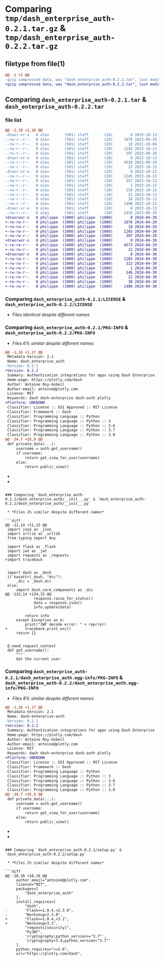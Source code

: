 # Comparing `tmp/dash_enterprise_auth-0.2.1.tar.gz` & `tmp/dash_enterprise_auth-0.2.2.tar.gz`

## filetype from file(1)

```diff
@@ -1 +1 @@
-gzip compressed data, was "dash_enterprise_auth-0.2.1.tar", last modified: Fri Oct 13 15:59:51 2023, max compression
+gzip compressed data, was "dash_enterprise_auth-0.2.2.tar", last modified: Tue Apr 30 19:29:54 2024, max compression
```

## Comparing `dash_enterprise_auth-0.2.1.tar` & `dash_enterprise_auth-0.2.2.tar`

### file list

```diff
@@ -1,18 +1,16 @@
-drwxr-xr-x   0 alex       (501) staff       (20)        0 2023-10-13 15:59:51.467739 dash_enterprise_auth-0.2.1/
--rw-r--r--   0 alex       (501) staff       (20)     1078 2023-09-20 15:18:07.000000 dash_enterprise_auth-0.2.1/LICENSE
--rw-r--r--   0 alex       (501) staff       (20)       18 2021-10-04 19:59:18.000000 dash_enterprise_auth-0.2.1/MANIFEST.in
--rw-r--r--   0 alex       (501) staff       (20)     1245 2023-10-13 15:59:51.467303 dash_enterprise_auth-0.2.1/PKG-INFO
--rw-r--r--   0 alex       (501) staff       (20)      397 2023-09-20 15:18:07.000000 dash_enterprise_auth-0.2.1/README.md
-drwxr-xr-x   0 alex       (501) staff       (20)        0 2023-10-13 15:59:51.462491 dash_enterprise_auth-0.2.1/dash_enterprise_auth/
--rw-r--r--   0 alex       (501) staff       (20)     4526 2023-09-20 17:25:42.000000 dash_enterprise_auth-0.2.1/dash_enterprise_auth/__init__.py
--rw-r--r--   0 alex       (501) staff       (20)       22 2023-10-13 15:57:40.000000 dash_enterprise_auth-0.2.1/dash_enterprise_auth/version.py
-drwxr-xr-x   0 alex       (501) staff       (20)        0 2023-10-13 15:59:51.465752 dash_enterprise_auth-0.2.1/dash_enterprise_auth.egg-info/
--rw-r--r--   0 alex       (501) staff       (20)     1245 2023-10-13 15:59:51.000000 dash_enterprise_auth-0.2.1/dash_enterprise_auth.egg-info/PKG-INFO
--rw-r--r--   0 alex       (501) staff       (20)      357 2023-10-13 15:59:51.000000 dash_enterprise_auth-0.2.1/dash_enterprise_auth.egg-info/SOURCES.txt
--rw-r--r--   0 alex       (501) staff       (20)        1 2023-10-13 15:59:51.000000 dash_enterprise_auth-0.2.1/dash_enterprise_auth.egg-info/dependency_links.txt
--rw-r--r--   0 alex       (501) staff       (20)      150 2023-10-13 15:59:51.000000 dash_enterprise_auth-0.2.1/dash_enterprise_auth.egg-info/requires.txt
--rw-r--r--   0 alex       (501) staff       (20)       21 2023-10-13 15:59:51.000000 dash_enterprise_auth-0.2.1/dash_enterprise_auth.egg-info/top_level.txt
--rw-r--r--   0 alex       (501) staff       (20)       38 2023-10-13 15:59:51.467908 dash_enterprise_auth-0.2.1/setup.cfg
--rw-r--r--   0 alex       (501) staff       (20)     1490 2023-10-13 15:57:40.000000 dash_enterprise_auth-0.2.1/setup.py
-drwxr-xr-x   0 alex       (501) staff       (20)        0 2023-10-13 15:59:51.466333 dash_enterprise_auth-0.2.1/tests/
--rw-r--r--   0 alex       (501) staff       (20)     2435 2023-09-20 17:25:42.000000 dash_enterprise_auth-0.2.1/tests/test_dash_enterprise_auth.py
+drwxrwxr-x   0 philippe  (1000) philippe  (1000)        0 2024-04-30 19:29:54.861909 dash_enterprise_auth-0.2.2/
+-rw-rw-r--   0 philippe  (1000) philippe  (1000)     1078 2024-04-29 14:20:47.000000 dash_enterprise_auth-0.2.2/LICENSE
+-rw-rw-r--   0 philippe  (1000) philippe  (1000)       18 2024-04-29 14:20:47.000000 dash_enterprise_auth-0.2.2/MANIFEST.in
+-rw-rw-r--   0 philippe  (1000) philippe  (1000)     1265 2024-04-30 19:29:54.861909 dash_enterprise_auth-0.2.2/PKG-INFO
+-rw-rw-r--   0 philippe  (1000) philippe  (1000)      397 2024-04-29 14:20:47.000000 dash_enterprise_auth-0.2.2/README.md
+drwxrwxr-x   0 philippe  (1000) philippe  (1000)        0 2024-04-30 19:29:54.861909 dash_enterprise_auth-0.2.2/dash_enterprise_auth/
+-rw-rw-r--   0 philippe  (1000) philippe  (1000)     4573 2024-04-29 14:20:47.000000 dash_enterprise_auth-0.2.2/dash_enterprise_auth/__init__.py
+-rw-rw-r--   0 philippe  (1000) philippe  (1000)       22 2024-04-30 19:28:27.000000 dash_enterprise_auth-0.2.2/dash_enterprise_auth/version.py
+drwxrwxr-x   0 philippe  (1000) philippe  (1000)        0 2024-04-30 19:29:54.861909 dash_enterprise_auth-0.2.2/dash_enterprise_auth.egg-info/
+-rw-rw-r--   0 philippe  (1000) philippe  (1000)     1265 2024-04-30 19:29:54.000000 dash_enterprise_auth-0.2.2/dash_enterprise_auth.egg-info/PKG-INFO
+-rw-rw-r--   0 philippe  (1000) philippe  (1000)      322 2024-04-30 19:29:54.000000 dash_enterprise_auth-0.2.2/dash_enterprise_auth.egg-info/SOURCES.txt
+-rw-rw-r--   0 philippe  (1000) philippe  (1000)        1 2024-04-30 19:29:54.000000 dash_enterprise_auth-0.2.2/dash_enterprise_auth.egg-info/dependency_links.txt
+-rw-rw-r--   0 philippe  (1000) philippe  (1000)      146 2024-04-30 19:29:54.000000 dash_enterprise_auth-0.2.2/dash_enterprise_auth.egg-info/requires.txt
+-rw-rw-r--   0 philippe  (1000) philippe  (1000)       21 2024-04-30 19:29:54.000000 dash_enterprise_auth-0.2.2/dash_enterprise_auth.egg-info/top_level.txt
+-rw-rw-r--   0 philippe  (1000) philippe  (1000)       38 2024-04-30 19:29:54.861909 dash_enterprise_auth-0.2.2/setup.cfg
+-rw-rw-r--   0 philippe  (1000) philippe  (1000)     1486 2024-04-30 19:28:27.000000 dash_enterprise_auth-0.2.2/setup.py
```

### Comparing `dash_enterprise_auth-0.2.1/LICENSE` & `dash_enterprise_auth-0.2.2/LICENSE`

 * *Files identical despite different names*

### Comparing `dash_enterprise_auth-0.2.1/PKG-INFO` & `dash_enterprise_auth-0.2.2/PKG-INFO`

 * *Files 6% similar despite different names*

```diff
@@ -1,16 +1,17 @@
 Metadata-Version: 2.1
 Name: dash_enterprise_auth
-Version: 0.2.1
+Version: 0.2.2
 Summary: Authentication integrations for apps using Dash Enterprise
 Home-page: https://plotly.com/dash
 Author: Antoine Roy-Gobeil
 Author-email: antoine@plotly.com
 License: MIT
 Keywords: dash dash-enterprise dash-auth plotly
+Platform: UNKNOWN
 Classifier: License :: OSI Approved :: MIT License
 Classifier: Framework :: Dash
 Classifier: Programming Language :: Python
 Classifier: Programming Language :: Python :: 3
 Classifier: Programming Language :: Python :: 3.6
 Classifier: Programming Language :: Python :: 3.7
 Classifier: Programming Language :: Python :: 3.8
@@ -34,7 +35,9 @@
 def private_data(...):
     username = auth.get_username()
     if username:
         return get_view_for_user(username)
     else:
         return public_view()
 ```
+
+
```

### Comparing `dash_enterprise_auth-0.2.1/dash_enterprise_auth/__init__.py` & `dash_enterprise_auth-0.2.2/dash_enterprise_auth/__init__.py`

 * *Files 2% similar despite different names*

```diff
@@ -11,14 +11,15 @@
 import json as _json
 import urllib as _urllib
 from typing import Any
 
 import flask as _flask
 import jwt as _jwt
 import requests as _requests
+import traceback
 
 
 import dash as _dash
 if hasattr(_dash, "dcc"):
     _dcc = _dash.dcc
 else:
     import dash_core_components as _dcc
@@ -133,14 +134,15 @@
             response.raise_for_status()
             data = response.json()
             info.update(data)
 
         return info
     except Exception as e:
         print("JWT decode error: " + repr(e))
+        traceback.print_exc()
     return {}
 
 
 @_need_request_context
 def get_username():
     """
     Get the current user.
```

### Comparing `dash_enterprise_auth-0.2.1/dash_enterprise_auth.egg-info/PKG-INFO` & `dash_enterprise_auth-0.2.2/dash_enterprise_auth.egg-info/PKG-INFO`

 * *Files 8% similar despite different names*

```diff
@@ -1,16 +1,17 @@
 Metadata-Version: 2.1
 Name: dash-enterprise-auth
-Version: 0.2.1
+Version: 0.2.2
 Summary: Authentication integrations for apps using Dash Enterprise
 Home-page: https://plotly.com/dash
 Author: Antoine Roy-Gobeil
 Author-email: antoine@plotly.com
 License: MIT
 Keywords: dash dash-enterprise dash-auth plotly
+Platform: UNKNOWN
 Classifier: License :: OSI Approved :: MIT License
 Classifier: Framework :: Dash
 Classifier: Programming Language :: Python
 Classifier: Programming Language :: Python :: 3
 Classifier: Programming Language :: Python :: 3.6
 Classifier: Programming Language :: Python :: 3.7
 Classifier: Programming Language :: Python :: 3.8
@@ -34,7 +35,9 @@
 def private_data(...):
     username = auth.get_username()
     if username:
         return get_view_for_user(username)
     else:
         return public_view()
 ```
+
+
```

### Comparing `dash_enterprise_auth-0.2.1/setup.py` & `dash_enterprise_auth-0.2.2/setup.py`

 * *Files 2% similar despite different names*

```diff
@@ -18,16 +18,16 @@
     author_email="antoine@plotly.com",
     license="MIT",
     packages=[
         "dash_enterprise_auth"
     ],
     install_requires=[
         "dash",
-        "Flask>=1.0.4,<2.3.0",
-        "Werkzeug<2.3.0",
+        "Flask>=1.0.4,<3.1",
+        "Werkzeug<3.1",
         "requests[security]",
         "PyJWT",
         'cryptography;python_version>="3.7"',
         'cryptography<3.4;python_version<"3.7"'
     ],
     python_requires=">=3.6",
     url="https://plotly.com/dash",
```

